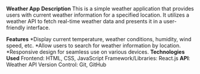 **Weather App**
**Description**
This is a simple weather application that provides users with current weather information for a specified location. It utilizes a weather API to fetch real-time weather data and presents it in a user-friendly interface.

**Features**
*Display current temperature, weather conditions, humidity, wind speed, etc.
*Allow users to search for weather information by location.
*Responsive design for seamless use on various devices.
**Technologies Used**
Frontend: HTML, CSS, JavaScript
Framework/Libraries: React.js
**API**: Weather API
Version Control: Git, GitHub
